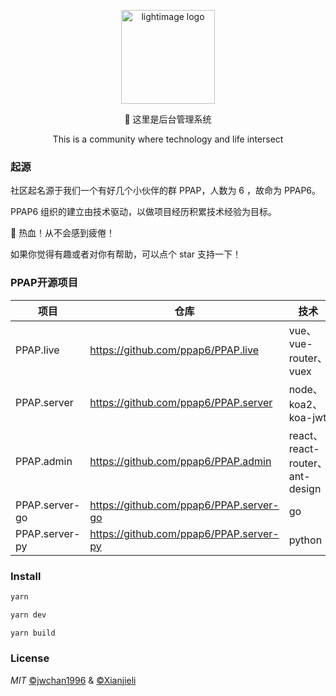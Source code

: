<p align="center"><img src="https://files.catbox.moe/3fhyzk.png" width="150" alt="lightimage logo"></p>
<p align="center">🌈 这里是后台管理系统</p>
<p align="center">This is a community where technology and life intersect</p>

### 起源
社区起名源于我们一个有好几个小伙伴的群 PPAP，人数为 6 ，故命为 PPAP6。  

PPAP6 组织的建立由技术驱动，以做项目经历积累技术经验为目标。  

👻 热血！从不会感到疲倦！

如果你觉得有趣或者对你有帮助，可以点个 star 支持一下！

### PPAP开源项目

项目 | 仓库 | 技术
---|---|---
PPAP.live | https://github.com/ppap6/PPAP.live | vue、vue-router、vuex
PPAP.server | https://github.com/ppap6/PPAP.server | node、koa2、koa-jwt
PPAP.admin | https://github.com/ppap6/PPAP.admin | react、react-router、ant-design
PPAP.server-go | https://github.com/ppap6/PPAP.server-go | go
PPAP.server-py | https://github.com/ppap6/PPAP.server-py | python

### Install
```bash
yarn
```
```bash
yarn dev
```
```bash
yarn build
```

### License

_MIT_ [©jwchan1996](https://github.com/jwchan1996) & [©Xianjieli](https://github.com/Xianjieli)